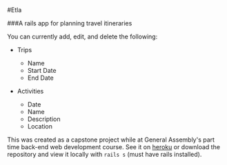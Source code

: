 #Etla

###A rails app for planning travel itineraries

You can currently add, edit, and delete the following:
* Trips
  * Name
  * Start Date
  * End Date

* Activities
  * Date
  * Name
  * Description
  * Location

This was created as a capstone project while at General Assembly's part time back-end web development course.
See it on [heroku](https://secure-reaches-6057.herokuapp.com) or download the repository and view it locally with `rails s` (must have rails installed).
